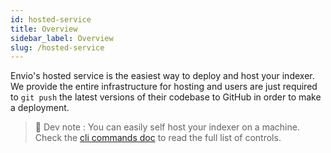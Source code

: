 ```yaml
---
id: hosted-service
title: Overview
sidebar_label: Overview
slug: /hosted-service
---
```


Envio's hosted service is the easiest way to deploy and host your indexer. We provide the entire infrastructure for hosting and users are just required to `git push` the latest versions of their codebase to GitHub in order to make a deployment.

> 🧰 Dev note : You can easily self host your indexer on a machine. Check the [cli commands doc](./cli-commands.md) to read the full list of controls.
